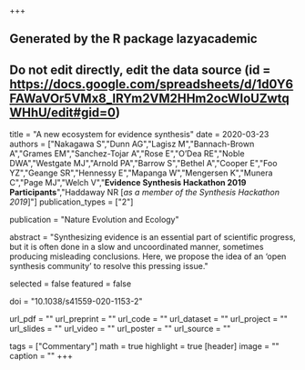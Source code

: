 +++
## Generated by the R package lazyacademic
## Do not edit directly, edit the data source (id = https://docs.google.com/spreadsheets/d/1d0Y6FAWaVOr5VMx8_lRYm2VM2HHm2ocWIoUZwtqWHhU/edit#gid=0)

title = "A new ecosystem for evidence synthesis"
date = 2020-03-23
authors = ["Nakagawa S","Dunn AG","Lagisz M","Bannach-Brown A","Grames EM","Sanchez-Tojar A","Rose E","O’Dea RE","Noble DWA","Westgate MJ","Arnold PA","Barrow S","Bethel A","Cooper E","Foo YZ","Geange SR","Hennessy E","Mapanga W","Mengersen K","Munera C","Page MJ","Welch V","**Evidence Synthesis Hackathon 2019 Participants**","Haddaway NR [*as a member of the Synthesis Hackathon 2019*]"]
publication_types = ["2"]

publication = "Nature Evolution and Ecology"

abstract = "Synthesizing evidence is an essential part of scientific progress, but it is often done in a slow and uncoordinated manner, sometimes producing misleading conclusions. Here, we propose the idea of an ‘open synthesis community’ to resolve this pressing issue."

selected = false
featured = false

doi = "10.1038/s41559-020-1153-2"

url_pdf = ""
url_preprint = ""
url_code = ""
url_dataset = ""
url_project = ""
url_slides = ""
url_video = ""
url_poster = ""
url_source = ""

tags = ["Commentary"]
math = true
highlight = true
[header]
image = ""
caption = ""
+++
